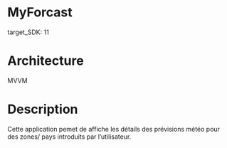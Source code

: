 # MyForcast
target_SDK: 11
# Architecture
MVVM
# Description
Cette application pemet de affiche les détails des prévisions météo pour des zones/ pays introduits par l’utilisateur.
